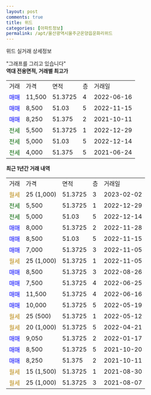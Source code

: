 ```yaml
---
layout: post
comments: true
title: 위드
categories: [아파트정보]
permalink: /apt/울산광역시울주군온양읍운화리위드
---
```


위드 실거래 상세정보

<script type="text/javascript">
  google.charts.load('current', {'packages':['line', 'corechart']});
  google.charts.setOnLoadCallback(drawChart);

  function drawChart() {
    var data = new google.visualization.DataTable();
    data.addColumn('date', '거래일');
    data.addColumn('number', "매매");
    data.addColumn('number', "전세");
    data.addColumn('number', "전매");

    data.addRows([[new Date(Date.parse("2023-02-02")), null, null, null], [new Date(Date.parse("2022-12-29")), null, 5500, null], [new Date(Date.parse("2022-12-14")), null, 5000, null], [new Date(Date.parse("2022-11-28")), 8000, null, null], [new Date(Date.parse("2022-11-15")), 8500, null, null], [new Date(Date.parse("2022-11-05")), 7000, null, null], [new Date(Date.parse("2022-11-05")), null, null, null], [new Date(Date.parse("2022-08-26")), 8500, null, null], [new Date(Date.parse("2022-06-25")), 7500, null, null], [new Date(Date.parse("2022-06-16")), 11500, null, null], [new Date(Date.parse("2022-05-19")), 10000, null, null], [new Date(Date.parse("2022-05-12")), null, null, null], [new Date(Date.parse("2022-04-21")), null, null, null], [new Date(Date.parse("2022-01-17")), 9050, null, null], [new Date(Date.parse("2021-10-20")), 8500, null, null], [new Date(Date.parse("2021-10-11")), 8250, null, null], [new Date(Date.parse("2021-08-30")), null, null, null], [new Date(Date.parse("2021-08-07")), null, null, null]]);

    var options = {
      hAxis: {
        format: 'yyyy/MM/dd'
      },    
      lineWidth: 0,
      pointsVisible: true,    
      title: '최근 1년간 유형별 실거래가 분포',
      legend: { position: 'bottom' }
    };

    var formatter = new google.visualization.NumberFormat({pattern:'###,###'} );
    formatter.format(data, 1);
    formatter.format(data, 2);
    
    setTimeout(function() {
        var chart = new google.visualization.LineChart(document.getElementById('columnchart_material'));
        chart.draw(data, (options));
        document.getElementById('loading').style.display = 'none';
    }, 200);
  }
</script>


<div id="loading" style="z-index:20; display: block; margin-left: 0px">"그래프를 그리고 있습니다"</div>
<div id="columnchart_material" style="width: 95%; margin-left: 0px; display: block"></div>
<!-- contents start -->
<b>역대 전용면적, 거래별 최고가</b>
<table class="sortable">
    <tr>
      <td>거래</td>
      <td>가격</td>
      <td>면적</td>
      <td>층</td>
      <td>거래일</td>
    </tr>
        <tr>
          <td><a style="color: blue">매매</a></td>
          <td>11,500</td>
          <td>51.3725</td>
          <td>4</td>
          <td>2022-06-16</td>
        </tr>            <tr>
          <td><a style="color: blue">매매</a></td>
          <td>8,500</td>
          <td>51.03</td>
          <td>5</td>
          <td>2022-11-15</td>
        </tr>            <tr>
          <td><a style="color: blue">매매</a></td>
          <td>8,250</td>
          <td>51.375</td>
          <td>2</td>
          <td>2021-10-11</td>
        </tr>        
        <tr>
              <td><a style="color: darkgreen">전세</a></td>
              <td>5,500</td>
              <td>51.3725</td>
              <td>1</td>
              <td>2022-12-29</td>
            </tr>            <tr>
              <td><a style="color: darkgreen">전세</a></td>
              <td>5,000</td>
              <td>51.03</td>
              <td>5</td>
              <td>2022-12-14</td>
            </tr>            <tr>
              <td><a style="color: darkgreen">전세</a></td>
              <td>4,000</td>
              <td>51.375</td>
              <td>5</td>
              <td>2021-06-24</td>
            </tr>        
    
</table>

<b>최근 1년간 거래 내역</b>

<table class="sortable">
    <tr>
      <td>거래</td>
      <td>가격</td>
      <td>면적</td>
      <td>층</td>
      <td>거래일</td>
    </tr>
    <tr>
      <td><a style="color: darkgoldenrod">월세</a></td>
      <td>25 (1,000)</td>
      <td>51.3725</td>
      <td>3</td>
      <td>2023-02-02</td>
    </tr>          <tr>
      <td><a style="color: darkgreen">전세</a></td>
      <td>5,500</td>
      <td>51.3725</td>
      <td>1</td>
      <td>2022-12-29</td>
    </tr>          <tr>
      <td><a style="color: darkgreen">전세</a></td>
      <td>5,000</td>
      <td>51.03</td>
      <td>5</td>
      <td>2022-12-14</td>
    </tr>          <tr>
      <td><a style="color: blue">매매</a></td>
      <td>8,000</td>
      <td>51.3725</td>
      <td>2</td>
      <td>2022-11-28</td>
    </tr>          <tr>
      <td><a style="color: blue">매매</a></td>
      <td>8,500</td>
      <td>51.03</td>
      <td>5</td>
      <td>2022-11-15</td>
    </tr>          <tr>
      <td><a style="color: blue">매매</a></td>
      <td>7,000</td>
      <td>51.3725</td>
      <td>3</td>
      <td>2022-11-05</td>
    </tr>          <tr>
      <td><a style="color: darkgoldenrod">월세</a></td>
      <td>25 (1,000)</td>
      <td>51.3725</td>
      <td>1</td>
      <td>2022-11-05</td>
    </tr>          <tr>
      <td><a style="color: blue">매매</a></td>
      <td>8,500</td>
      <td>51.3725</td>
      <td>3</td>
      <td>2022-08-26</td>
    </tr>          <tr>
      <td><a style="color: blue">매매</a></td>
      <td>7,500</td>
      <td>51.3725</td>
      <td>4</td>
      <td>2022-06-25</td>
    </tr>          <tr>
      <td><a style="color: blue">매매</a></td>
      <td>11,500</td>
      <td>51.3725</td>
      <td>4</td>
      <td>2022-06-16</td>
    </tr>          <tr>
      <td><a style="color: blue">매매</a></td>
      <td>10,000</td>
      <td>51.3725</td>
      <td>5</td>
      <td>2022-05-19</td>
    </tr>          <tr>
      <td><a style="color: darkgoldenrod">월세</a></td>
      <td>25 (500)</td>
      <td>51.3725</td>
      <td>1</td>
      <td>2022-05-12</td>
    </tr>          <tr>
      <td><a style="color: darkgoldenrod">월세</a></td>
      <td>20 (1,000)</td>
      <td>51.3725</td>
      <td>5</td>
      <td>2022-04-21</td>
    </tr>          <tr>
      <td><a style="color: blue">매매</a></td>
      <td>9,050</td>
      <td>51.3725</td>
      <td>2</td>
      <td>2022-01-17</td>
    </tr>          <tr>
      <td><a style="color: blue">매매</a></td>
      <td>8,500</td>
      <td>51.3725</td>
      <td>5</td>
      <td>2021-10-20</td>
    </tr>          <tr>
      <td><a style="color: blue">매매</a></td>
      <td>8,250</td>
      <td>51.375</td>
      <td>2</td>
      <td>2021-10-11</td>
    </tr>          <tr>
      <td><a style="color: darkgoldenrod">월세</a></td>
      <td>15 (1,500)</td>
      <td>51.3725</td>
      <td>1</td>
      <td>2021-08-30</td>
    </tr>          <tr>
      <td><a style="color: darkgoldenrod">월세</a></td>
      <td>25 (1,000)</td>
      <td>51.3725</td>
      <td>3</td>
      <td>2021-08-07</td>
    </tr>      </table>
<!-- contents end -->    

